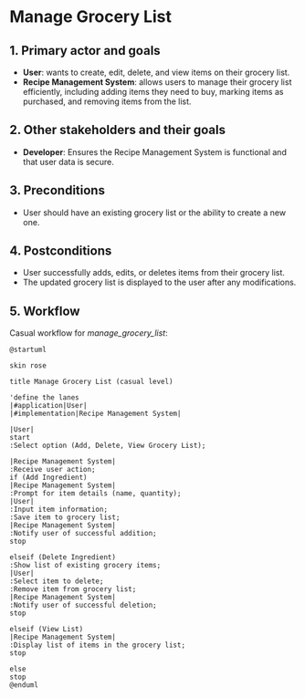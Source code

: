 # Manage Grocery List

## 1. Primary actor and goals
* __User__: wants to create, edit, delete, and view items on their grocery list.
* __Recipe Management System__: allows users to manage their grocery list efficiently, including adding items they need to buy, marking items as purchased, and removing items from the list.


## 2. Other stakeholders and their goals

* __Developer__: Ensures the Recipe Management System is functional and that user data is secure.


## 3. Preconditions

* User should have an existing grocery list or the ability to create a new one.


## 4. Postconditions

* User successfully adds, edits, or deletes items from their grocery list.
* The updated grocery list is displayed to the user after any modifications.


## 5. Workflow

Casual workflow for _manage_grocery_list_:

```plantuml
@startuml

skin rose

title Manage Grocery List (casual level)

'define the lanes
|#application|User|
|#implementation|Recipe Management System|

|User|
start
:Select option (Add, Delete, View Grocery List);

|Recipe Management System|
:Receive user action;
if (Add Ingredient)
|Recipe Management System|
:Prompt for item details (name, quantity);
|User|
:Input item information;
:Save item to grocery list;
|Recipe Management System|
:Notify user of successful addition;
stop

elseif (Delete Ingredient)
:Show list of existing grocery items;
|User|
:Select item to delete;
:Remove item from grocery list;
|Recipe Management System|
:Notify user of successful deletion;
stop

elseif (View List)
|Recipe Management System|
:Display list of items in the grocery list;
stop

else
stop
@enduml
```

